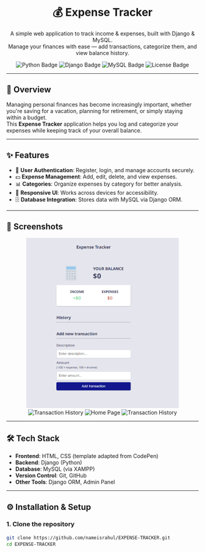 <h1 align="center">💰 Expense Tracker</h1>
<p align="center">
  A simple web application to track income & expenses, built with Django & MySQL.<br>
  Manage your finances with ease — add transactions, categorize them, and view balance history.
</p>

<p align="center">
  <img src="https://img.shields.io/badge/Python-3.10-blue" alt="Python Badge"/>
  <img src="https://img.shields.io/badge/Django-5.0-green" alt="Django Badge"/>
  <img src="https://img.shields.io/badge/MySQL-Database-orange" alt="MySQL Badge"/>
  <img src="https://img.shields.io/badge/License-MIT-lightgrey" alt="License Badge"/>
</p>

---

## 🚀 Overview
Managing personal finances has become increasingly important, whether you're saving for a vacation, planning for retirement, or simply staying within a budget.  
This **Expense Tracker** application helps you log and categorize your expenses while keeping track of your overall balance.

---

## ✨ Features
- 🔑 **User Authentication**: Register, login, and manage accounts securely.  
- 💵 **Expense Management**: Add, edit, delete, and view expenses.  
- 📊 **Categories**: Organize expenses by category for better analysis.  
- 📱 **Responsive UI**: Works across devices for accessibility.  
- 🗄️ **Database Integration**: Stores data with MySQL via Django ORM.  

---

## 📸 Screenshots
<p align="center">
  <img src="screenshots/ui part.png" alt="Home Page" width="400"/>
  <img src="screenshots/history.png" alt="Transaction History" width="400"/>
  <img src="" alt="Home Page" width="400"/>
  <img src="" alt="Transaction History" width="400"/>
</p>

---

## 🛠 Tech Stack
- **Frontend**: HTML, CSS (template adapted from CodePen)  
- **Backend**: Django (Python)  
- **Database**: MySQL (via XAMPP)  
- **Version Control**: Git, GitHub  
- **Other Tools**: Django ORM, Admin Panel  

---

## ⚙️ Installation & Setup

### 1. Clone the repository
```bash
git clone https://github.com/nameisrahul/EXPENSE-TRACKER.git
cd EXPENSE-TRACKER





